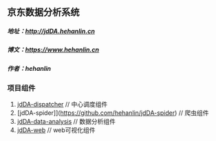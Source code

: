 ## 京东数据分析系统

##### 地址：http://jdDA.hehanlin.cn
##### 博文：https://www.hehanlin.cn
##### 作者：hehanlin

### 项目组件
1. [jdDA-dispatcher](https://github.com/hehanlin/jdDA-dispatcher)            // 中心调度组件
2. [jdDA-spider]](https://github.com/hehanlin/jdDA-spider)                   // 爬虫组件
3. [jdDA-data-analysis](https://github.com/hehanlin/jdDA-data-analysis)      // 数据分析组件
4. [jdDA-web](https://github.com/hehanlin/jdDA-web)                          // web可视化组件


